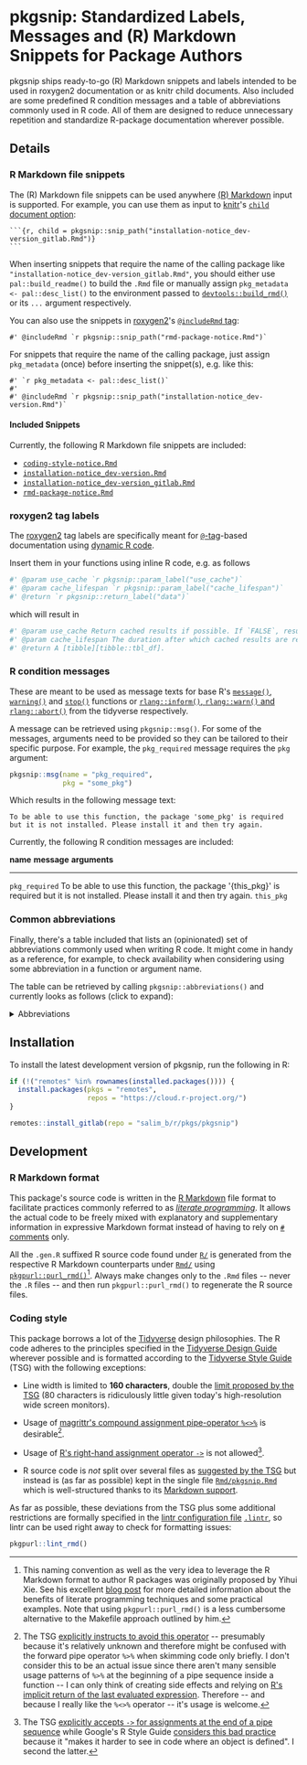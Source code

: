 # pkgsnip: Standardized Labels, Messages and (R) Markdown Snippets for Package Authors

pkgsnip ships ready-to-go (R) Markdown snippets and labels intended to be used in roxygen2 documentation or as knitr child documents. Also included are some predefined R condition messages and a table of abbreviations commonly used in R code. All of them are designed to reduce unnecessary repetition and standardize R-package documentation wherever possible.

## Details

### R Markdown file snippets

The (R) Markdown file snippets can be used anywhere [(R) Markdown](https://rmarkdown.rstudio.com/) input is supported. For example, you can use them as input to [knitr](https://yihui.org/knitr/)'s [`child` document option](https://yihui.org/knitr/options/#child-documents):

    ```{r, child = pkgsnip::snip_path("installation-notice_dev-version_gitlab.Rmd")}
    ```

When inserting snippets that require the name of the calling package like `"installation-notice_dev-version_gitlab.Rmd"`, you should either use `pal::build_readme()` to build the `.Rmd` file or manually assign `pkg_metadata <- pal::desc_list()` to the environment passed to [`devtools::build_rmd()`](https://devtools.r-lib.org/reference/build_rmd.html) or its `...` argument respectively.

You can also use the snippets in [roxygen2](https://roxygen2.r-lib.org/)'s [`@includeRmd` tag](https://roxygen2.r-lib.org/articles/rd.html#including-external--rmd-md-files):

``` rd
#' @includeRmd `r pkgsnip::snip_path("rmd-package-notice.Rmd")`
```

For snippets that require the name of the calling package, just assign `pkg_metadata` (once) before inserting the snippet(s), e.g. like this:

``` rd
#' `r pkg_metadata <- pal::desc_list()`
#'
#' @includeRmd `r pkgsnip::snip_path("installation-notice_dev-version.Rmd")`
```

#### Included Snippets

Currently, the following R Markdown file snippets are included:

-   [`coding-style-notice.Rmd`](https://gitlab.com/salim_b/r/pkgs/pkgsnip/-/tree/master/inst/snippets/coding-style-notice.Rmd)
-   [`installation-notice_dev-version.Rmd`](https://gitlab.com/salim_b/r/pkgs/pkgsnip/-/tree/master/inst/snippets/installation-notice_dev-version.Rmd)
-   [`installation-notice_dev-version_gitlab.Rmd`](https://gitlab.com/salim_b/r/pkgs/pkgsnip/-/tree/master/inst/snippets/installation-notice_dev-version_gitlab.Rmd)
-   [`rmd-package-notice.Rmd`](https://gitlab.com/salim_b/r/pkgs/pkgsnip/-/tree/master/inst/snippets/rmd-package-notice.Rmd)

### roxygen2 tag labels

The [roxygen2](https://roxygen2.r-lib.org/) tag labels are specifically meant for [`@`-tag](https://roxygen2.r-lib.org/articles/rd.html)-based documentation using [dynamic R code](https://roxygen2.r-lib.org/articles/rd-formatting.html#dynamic-r-code-1).

Insert them in your functions using inline R code, e.g. as follows

``` r
#' @param use_cache `r pkgsnip::param_label("use_cache")`
#' @param cache_lifespan `r pkgsnip::param_label("cache_lifespan")`
#' @return `r pkgsnip::return_label("data")`
```

which will result in

``` r
#' @param use_cache Return cached results if possible. If `FALSE`, results are always newly fetched regardless of `cache_lifespan`.
#' @param cache_lifespan The duration after which cached results are refreshed (i.e. newly fetched). A valid [lubridate duration][lubridate::as.duration]. Only relevant if `use_cache = TRUE`.
#' @return A [tibble][tibble::tbl_df].
```

### R condition messages

These are meant to be used as message texts for base R's [`message()`](https://rdrr.io/r/base/message.html), [`warning()`](https://rdrr.io/r/base/warning.html) and [`stop()`](https://rdrr.io/r/base/stop.html) functions or [`rlang::inform()`, `rlang::warn()` and `rlang::abort()`](https://rlang.r-lib.org/reference/abort.html) from the tidyverse respectively.

A message can be retrieved using `pkgsnip::msg()`. For some of the messages, arguments need to be provided so they can be tailored to their specific purpose. For example, the `pkg_required` message requires the `pkg` argument:

``` r
pkgsnip::msg(name = "pkg_required",
             pkg = "some_pkg")
```

Which results in the following message text:

    To be able to use this function, the package 'some_pkg' is required but it is not installed. Please install it and then try again.

Currently, the following R condition messages are included:

  **name**         **message**                                                                                                                            **arguments**
  ---------------- -------------------------------------------------------------------------------------------------------------------------------------- ---------------
  `pkg_required`   To be able to use this function, the package '{this_pkg}' is required but it is not installed. Please install it and then try again.   `this_pkg`

### Common abbreviations

Finally, there's a table included that lists an (opinionated) set of abbreviations commonly used when writing R code. It might come in handy as a reference, for example, to check availability when considering using some abbreviation in a function or argument name.

The table can be retrieved by calling `pkgsnip::abbreviations()` and currently looks as follows (click to expand):

<details>
<summary>
Abbreviations
</summary>

  full_expressions                  abbreviation
  --------------------------------- --------------
  abbreviate, abbreviation          abbr
  abbreviations                     abbrs
  absolute                          abs
  argument                          arg
  arguments                         args
  attribute                         attr
  attributes                        attrs
  authenticate, authentication      auth
  authentications                   auths
  bibliography                      bib
  bibliographies                    bibs
  character                         chr
  characters                        chrs
  column                            col
  columns                           cols
  command                           cmd
  commands                          cmds
  combination                       combo
  combinations                      combos
  condition                         cnd
  conditions                        cnds
  configure, configuration          config
  configurations                    configs
  database                          db
  dataframe                         df
  dataframes                        dfs
  dataframe column                  dfc
  dataframe row                     dfr
  depend, dependency                dep
  dependencies                      deps
  develop, development, developer   dev
  developments, developers          devs
  differentiate, difference         diff
  differences                       diffs
  directory                         dir
  directories                       dirs
  distribution                      distro
  distributions                     distros
  document                          doc
  documents                         docs
  double                            dbl
  doubles                           dbls
  element                           el
  elements                          els
  environment                       env
  environments                      envs
  exclude, exclusion                excl
  expression                        expr
  expressions                       exprs
  factor                            fct
  factors                           fcts
  filesystem                        fs
  formula                           fm
  formulas, formulae                fms
  function                          fn
  functions                         fns
  generate, generation              gen
  generations                       gens
  identify, identifier              id
  identifiers                       ids
  include, inclusion                incl
  index                             i
  indices/indexes                   ix
  information                       info
  initialize, initialization        init
  integer                           int
  integers                          ints
  label                             lbl
  labels                            lbls
  language                          lang
  languages                         langs
  level                             lvl
  levels                            lvls
  list                              ls
  logical                           lgl
  logicals                          lgls
  management                        mgmt
  Markdown                          md
  message                           msg
  messages                          msgs
  modify, modification              mod
  modifications                     mods
  number                            nr
  numbers                           nrs
  number of                         n
  numeric                           num
  numerics                          nums
  object                            obj
  objects                           objs
  option                            opt
  options                           opts
  package                           pkg
  packages                          pkgs
  parameterize, parameter           param
  parameters                        params
  prototype                         ptype
  prototypes                        ptypes
  R Markdown                        rmd
  refer, reference                  ref
  references                        refs
  regular expression(s)             regex
  relative                          rel
  remove                            rm
  roxygen2                          roxy
  separate, separator               sep
  separators                        seps
  sequential, sequence              seq
  sequences                         seqs
  specify, specification            spec
  specifications                    specs
  string                            str
  strings                           strs
  symbolize, symbol                 sym
  symbols                           syms
  temporary                         tmp
  value                             val
  values                            vals
  variable                          v
  variables                         vx
  vectorize, vector                 vctr
  vectors                           vctrs
  working directory                 wd

</details>

## Installation

To install the latest development version of pkgsnip, run the following in R:

``` r
if (!("remotes" %in% rownames(installed.packages()))) {
  install.packages(pkgs = "remotes",
                   repos = "https://cloud.r-project.org/")
}

remotes::install_gitlab(repo = "salim_b/r/pkgs/pkgsnip")
```

## Development

### R Markdown format

This package's source code is written in the [R Markdown](https://rmarkdown.rstudio.com/) file format to facilitate practices commonly referred to as [*literate programming*](https://en.wikipedia.org/wiki/Literate_programming). It allows the actual code to be freely mixed with explanatory and supplementary information in expressive Markdown format instead of having to rely on [`#` comments](https://cran.r-project.org/doc/manuals/r-release/R-lang.html#Comments) only.

All the `.gen.R` suffixed R source code found under [`R/`](R/) is generated from the respective R Markdown counterparts under [`Rmd/`](Rmd/) using [`pkgpurl::purl_rmd()`](https://rpkg.dev/pkgpurl/reference/purl_rmd.html)[^1]. Always make changes only to the `.Rmd` files -- never the `.R` files -- and then run `pkgpurl::purl_rmd()` to regenerate the R source files.

### Coding style

This package borrows a lot of the [Tidyverse](https://www.tidyverse.org/) design philosophies. The R code adheres to the principles specified in the [Tidyverse Design Guide](https://principles.tidyverse.org/) wherever possible and is formatted according to the [Tidyverse Style Guide](https://style.tidyverse.org/) (TSG) with the following exceptions:

-   Line width is limited to **160 characters**, double the [limit proposed by the TSG](https://style.tidyverse.org/syntax.html#long-lines) (80 characters is ridiculously little given today's high-resolution wide screen monitors).

-   Usage of [magrittr's compound assignment pipe-operator `%<>%`](https://magrittr.tidyverse.org/reference/compound.html) is desirable[^2].

-   Usage of [R's right-hand assignment operator `->`](https://rdrr.io/r/base/assignOps.html) is not allowed[^3].

-   R source code is *not* split over several files as [suggested by the TSG](https://style.tidyverse.org/package-files.html) but instead is (as far as possible) kept in the single file [`Rmd/pkgsnip.Rmd`](Rmd/pkgsnip.Rmd) which is well-structured thanks to its [Markdown support](#r-markdown-format).

As far as possible, these deviations from the TSG plus some additional restrictions are formally specified in the [lintr configuration file](https://github.com/jimhester/lintr#project-configuration) [`.lintr`](.lintr), so lintr can be used right away to check for formatting issues:

``` r
pkgpurl::lint_rmd()
```

[^1]: This naming convention as well as the very idea to leverage the R Markdown format to author R packages was originally proposed by Yihui Xie. See his excellent [blog post](https://yihui.name/rlp/) for more detailed information about the benefits of literate programming techniques and some practical examples. Note that using `pkgpurl::purl_rmd()` is a less cumbersome alternative to the Makefile approach outlined by him.

[^2]: The TSG [explicitly instructs to avoid this operator](https://style.tidyverse.org/pipes.html#assignment-2) -- presumably because it's relatively unknown and therefore might be confused with the forward pipe operator `%>%` when skimming code only briefly. I don't consider this to be an actual issue since there aren't many sensible usage patterns of `%>%` at the beginning of a pipe sequence inside a function -- I can only think of creating side effects and relying on [R's implicit return of the last evaluated expression](https://rdrr.io/r/base/function.html). Therefore -- and because I really like the `%<>%` operator -- it's usage is welcome.

[^3]: The TSG [explicitly accepts `->` for assignments at the end of a pipe sequence](https://style.tidyverse.org/pipes.html#assignment-2) while Google's R Style Guide [considers this bad practice](https://google.github.io/styleguide/Rguide.html#right-hand-assignment) because it "makes it harder to see in code where an object is defined". I second the latter.
